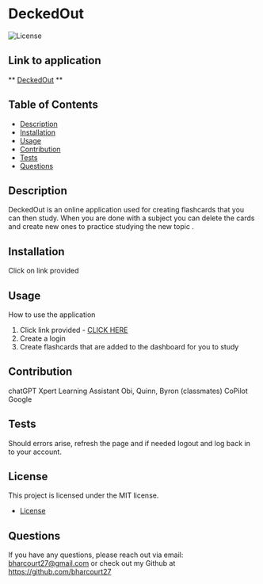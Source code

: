 
# DeckedOut

![License](https://img.shields.io/badge/license-MIT-blue.svg)

## Link to application
** [DeckedOut](https://project2-flashcards.onrender.com/login) **

## Table of Contents
- [Description](#description)
- [Installation](#installation)
- [Usage](#usage)
- [Contribution](#contribution)
- [Tests](#tests)
- [Questions](#questions)

## Description
DeckedOut is an online application used for creating flashcards that you can then study. When you are done with a subject you can delete the cards and create new ones to practice studying the new topic .

## Installation
Click on link provided

## Usage
How to use the application
1. Click link provided - [CLICK HERE](https://project2-flashcards.onrender.com/login)
2. Create a login
3. Create flashcards that are added to the dashboard for you to study

## Contribution
chatGPT
Xpert Learning Assistant
Obi, Quinn, Byron (classmates)
CoPilot
Google

## Tests
Should errors arise, refresh the page and if needed logout and log back in to your account.

## License
This project is licensed under the MIT license. 
* [License](https://opensource.org/licenses/MIT)

## Questions
If you have any questions, please reach out via email: bharcourt27@gmail.com or check out my Github at https://github.com/bharcourt27
